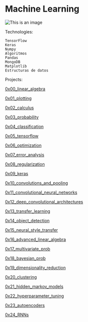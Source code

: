 #  Machine Learning 

![This is an image](https://custom-images.strikinglycdn.com/res/hrscywv4p/image/upload/c_limit,fl_lossy,h_1440,w_720,f_auto,q_auto/4159717/719641_918333.jpeg)


Technologies: 

    TensorFlow
    Keras
    Numpy
    Algoritmos
    Pandas
    MongoDB
    Matplotlib
    Estructuras de datos

Projects:

[0x00_linear_algebra](https://github.com/SilvanaJ90/holbertonschool-machine_learning/tree/main/math/linear_algebra)

[0x01_plotting](https://github.com/SilvanaJ90/holbertonschool-machine_learning/tree/main/math/plotting)

[0x02_calculus](https://github.com/SilvanaJ90/holbertonschool-machine_learning/tree/main/math/calculus)

[0x03_probability](https://github.com/SilvanaJ90/holbertonschool-machine_learning/tree/main/math/probability)

[0x04_classification](https://github.com/SilvanaJ90/holbertonschool-machine_learning/tree/main/supervised_learning/classification)

[0x05_tensorflow](https://github.com/SilvanaJ90/holbertonschool-machine_learning/tree/main/supervised_learning/tensorflow)

[0x06_optimization](https://github.com/SilvanaJ90/holbertonschool-machine_learning/tree/main/supervised_learning/optimization)

[0x07_error_analysis](https://github.com/SilvanaJ90/holbertonschool-machine_learning/tree/main/supervised_learning/error_analysis)

[0x08_regularization](https://github.com/SilvanaJ90/holbertonschool-machine_learning/tree/main/supervised_learning/regularization)

[0x09_keras](https://github.com/SilvanaJ90/holbertonschool-machine_learning/tree/main/supervised_learning/keras)

[0x10_convolutions_and_pooling](https://github.com/SilvanaJ90/holbertonschool-machine_learning/tree/main/math/convolutions_and_pooling)

[0x11_convolutional_neural_networks](https://github.com/SilvanaJ90/holbertonschool-machine_learning/tree/main/supervised_learning/cnn)

[0x12_deep_convolutional_architectures](https://github.com/SilvanaJ90/holbertonschool-machine_learning/tree/main/supervised_learning/deep_cnns)

[0x13_transfer_learning](https://github.com/SilvanaJ90/holbertonschool-machine_learning/tree/main/supervised_learning/transfer_learning)

[0x14_object_detection](https://github.com/SilvanaJ90/holbertonschool-machine_learning/tree/main/supervised_learning/object_detection)

[0x15_neural_style_transfer](https://github.com/SilvanaJ90/holbertonschool-machine_learning/tree/main/supervised_learning/neural_style_transfer)

[0x16_advanced_linear_algebra](https://github.com/SilvanaJ90/holbertonschool-machine_learning/tree/main/math/advanced_linear_algebra)

[0x17_multivariate_prob](https://github.com/SilvanaJ90/holbertonschool-machine_learning/tree/main/math/multivariate_prob)

[0x18_bayesian_prob](https://github.com/SilvanaJ90/holbertonschool-machine_learning/tree/main/math/bayesian_prob)

[0x19_dimensionality_reduction](https://github.com/SilvanaJ90/holbertonschool-machine_learning/tree/main/unsupervised_learning/dimensionality_reduction)

[0x20_clustering](https://github.com/SilvanaJ90/holbertonschool-machine_learning/tree/main/unsupervised_learning/clustering)

[0x21_hidden_markov_models](https://github.com/SilvanaJ90/holbertonschool-machine_learning/tree/main/unsupervised_learning/hmm)

[0x22_hyperparameter_tuning](https://github.com/SilvanaJ90/holbertonschool-machine_learning/tree/main/unsupervised_learning/hyperparameter_tuning)

[0x23_autoencoders](https://github.com/SilvanaJ90/holbertonschool-machine_learning/tree/main/unsupervised_learning/autoencoders)

[0x24_RNNs](https://github.com/SilvanaJ90/holbertonschool-machine_learning/tree/main/supervised_learning/RNNs)


